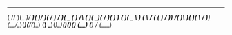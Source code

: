  _    _  ____  ___  _  _  _  _       ___  ____  ____    __    ____  ____  _  _  ____ 
( \/\/ )(_  _)/ __)( )/ )( \/ )     / __)(  _ \( ___)  /__\  (_  _)(_  _)( \/ )( ___)
 )    (  _)(_ \__ \ )  (  \  /     ( (__  )   / )__)  /(  )\   )(   _)(_  \  /  )__) 
(__/\__)(____)(___/(_)\_) (__)      \___)(_)\_)(____)(__)(__) (__) (____)  \/  (____)

